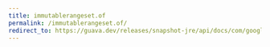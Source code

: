 ```yaml
---
title: immutablerangeset.of
permalink: /immutablerangeset.of/
redirect_to: https://guava.dev/releases/snapshot-jre/api/docs/com/google/common/collect/ImmutableRangeSet.html#of--
---
```

